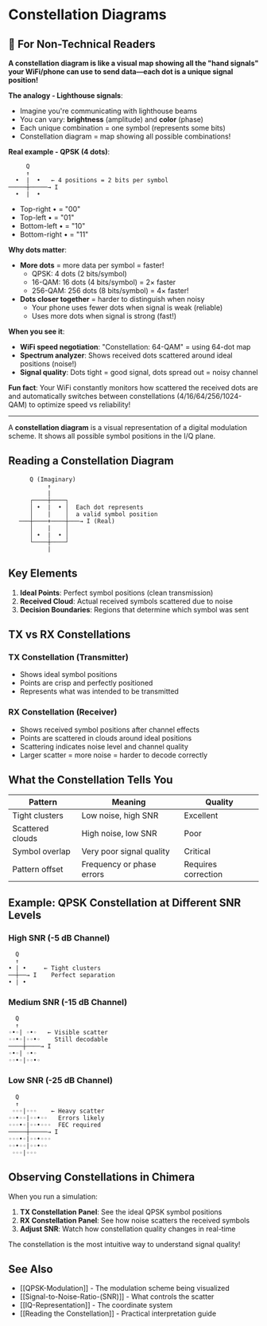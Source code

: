 # Constellation Diagrams

## 🌟 For Non-Technical Readers

**A constellation diagram is like a visual map showing all the "hand signals" your WiFi/phone can use to send data—each dot is a unique signal position!**

**The analogy - Lighthouse signals**:
- Imagine you're communicating with lighthouse beams
- You can vary: **brightness** (amplitude) and **color** (phase)
- Each unique combination = one symbol (represents some bits)
- Constellation diagram = map showing all possible combinations!

**Real example - QPSK (4 dots)**:
```
     Q
     ↑
  •  |  •   ← 4 positions = 2 bits per symbol
─────┼─────→ I
  •  |  •
```
- Top-right • = "00"
- Top-left • = "01"
- Bottom-left • = "10"
- Bottom-right • = "11"

**Why dots matter**:
- **More dots** = more data per symbol = faster!
  - QPSK: 4 dots (2 bits/symbol)
  - 16-QAM: 16 dots (4 bits/symbol) = 2× faster
  - 256-QAM: 256 dots (8 bits/symbol) = 4× faster!
- **Dots closer together** = harder to distinguish when noisy
  - Your phone uses fewer dots when signal is weak (reliable)
  - Uses more dots when signal is strong (fast!)

**When you see it**:
- **WiFi speed negotiation**: "Constellation: 64-QAM" = using 64-dot map
- **Spectrum analyzer**: Shows received dots scattered around ideal positions (noise!)
- **Signal quality**: Dots tight = good signal, dots spread out = noisy channel

**Fun fact**: Your WiFi constantly monitors how scattered the received dots are and automatically switches between constellations (4/16/64/256/1024-QAM) to optimize speed vs reliability!

---

A **constellation diagram** is a visual representation of a digital modulation scheme. It shows all possible symbol positions in the I/Q plane.

## Reading a Constellation Diagram

```
      Q (Imaginary)
           ↑
           |
      ┌────┼────┐
      │ •  |  • │  Each dot represents
      │    |    │  a valid symbol position
   ───┼────+────┼───→ I (Real)
      │    |    │
      │ •  |  • │
      └────┼────┘
           |
```

## Key Elements

1. **Ideal Points**: Perfect symbol positions (clean transmission)
2. **Received Cloud**: Actual received symbols scattered due to noise
3. **Decision Boundaries**: Regions that determine which symbol was sent

## TX vs RX Constellations

### TX Constellation (Transmitter)
- Shows ideal symbol positions
- Points are crisp and perfectly positioned
- Represents what was intended to be transmitted

### RX Constellation (Receiver)
- Shows received symbol positions after channel effects
- Points are scattered in clouds around ideal positions
- Scattering indicates noise level and channel quality
- Larger scatter = more noise = harder to decode correctly

## What the Constellation Tells You

| Pattern | Meaning | Quality |
|---------|---------|---------|
| Tight clusters | Low noise, high SNR | Excellent |
| Scattered clouds | High noise, low SNR | Poor |
| Symbol overlap | Very poor signal quality | Critical |
| Pattern offset | Frequency or phase errors | Requires correction |

## Example: QPSK Constellation at Different SNR Levels

### High SNR (-5 dB Channel)
```
  Q
  ↑
• | •     ← Tight clusters
──┼──→ I    Perfect separation
• | •
```

### Medium SNR (-15 dB Channel)
```
  Q
  ↑
◦•◦| ◦•◦   ← Visible scatter
◦◦•◦|◦◦•◦    Still decodable
────┼────→ I
◦•◦| ◦•◦
◦◦•◦|◦◦•◦
```

### Low SNR (-25 dB Channel)
```
  Q
  ↑
 ◦◦◦|◦◦◦    ← Heavy scatter
◦◦•◦◦|◦◦•◦◦   Errors likely
◦◦◦•◦|◦◦•◦◦◦  FEC required
─────┼─────→ I
◦◦◦•◦|◦◦•◦◦◦
◦◦•◦◦|◦◦•◦◦
 ◦◦◦|◦◦◦
```

## Observing Constellations in Chimera

When you run a simulation:

1. **TX Constellation Panel**: See the ideal QPSK symbol positions
2. **RX Constellation Panel**: See how noise scatters the received symbols
3. **Adjust SNR**: Watch how constellation quality changes in real-time

The constellation is the most intuitive way to understand signal quality!

## See Also

- [[QPSK-Modulation]] - The modulation scheme being visualized
- [[Signal-to-Noise-Ratio-(SNR)]] - What controls the scatter
- [[IQ-Representation]] - The coordinate system
- [[Reading the Constellation]] - Practical interpretation guide

